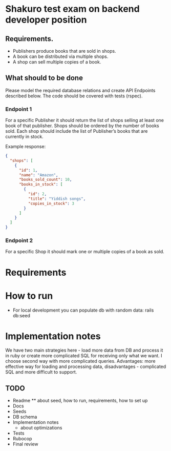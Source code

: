 # Shakuro test exam on backend developer position 

## Requirements.
- Publishers produce books that are sold in shops.
- A book can be distributed via multiple shops.
- A shop can sell multiple copies of a book.

## What should to be done

Please model the required database relations and create API Endpoints described below.
The code should be covered with tests (rspec).

### Endpoint 1

For a specific Publisher it should return the list of shops selling at least one book of that publisher. 
Shops should be ordered by the number of books sold. Each shop should include the list of Publisher’s books that are 
currently in stock. 

Example response:
```json
{
  "shops": [
    {
      "id": 1,
      "name": "Amazon",
      "books_sold_count": 10,
      "books_in_stock": [
        {
          "id": 2,
          "title": "Yiddish songs",
          "copies_in_stock": 3
        }
      ]
    }
  ]
}
```

### Endpoint 2

 For a specific Shop it should mark one or multiple copies of a book as sold.
 

# Requirements

# How to run

* For local development you can populate db with random data:
rails db:seed

# Implementation notes

We have two main strategies here - load more data from DB and process it in ruby or create more complicated SQL for
receiving only what we want. I choose second way with more complicated queries. Advantages: more effective way 
for loading and processing data, disadvantages - complicated SQL and more difficult to support.  



## TODO
 
* Readme
    ** about seed, how to run, requirements, how to set up     
* Docs
* Seeds
* DB schema
* Implementation notes
    * about optimizations
* Tests
* Rubocop
* Final review 

